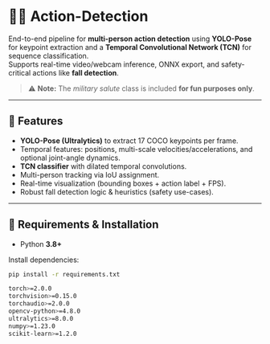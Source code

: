 # 🏃‍♂️ Action-Detection
End-to-end pipeline for **multi-person action detection** using **YOLO-Pose** for keypoint extraction and a **Temporal Convolutional Network (TCN)** for sequence classification.  
Supports real-time video/webcam inference, ONNX export, and safety-critical actions like **fall detection**.

> ⚠️ **Note:** The *military salute* class is included **for fun purposes only**.

---

## 📌 Features
- **YOLO-Pose (Ultralytics)** to extract 17 COCO keypoints per frame.  
- Temporal features: positions, multi-scale velocities/accelerations, and optional joint-angle dynamics.  
- **TCN classifier** with dilated temporal convolutions.  
- Multi-person tracking via IoU assignment.  
- Real-time visualization (bounding boxes + action label + FPS).  
- Robust fall detection logic & heuristics (safety use-cases).  

---

## 🔧 Requirements & Installation
- Python **3.8+**

Install dependencies:
```bash
pip install -r requirements.txt

torch>=2.0.0
torchvision>=0.15.0
torchaudio>=2.0.0
opencv-python>=4.8.0
ultralytics>=8.0.0
numpy>=1.23.0
scikit-learn>=1.2.0
